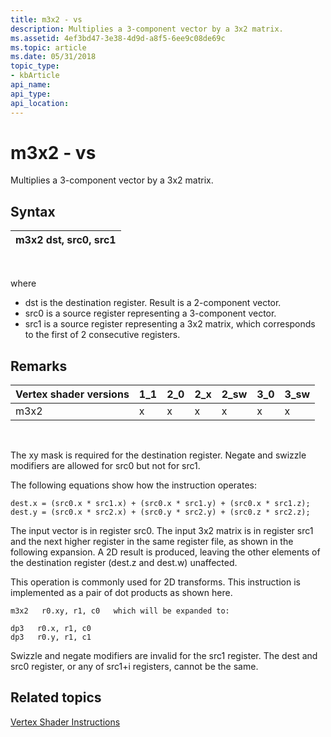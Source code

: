 ```yaml
---
title: m3x2 - vs
description: Multiplies a 3-component vector by a 3x2 matrix.
ms.assetid: 4ef3bd47-3e38-4d9d-a8f5-6ee9c08de69c
ms.topic: article
ms.date: 05/31/2018
topic_type: 
- kbArticle
api_name: 
api_type: 
api_location: 
---
```


# m3x2 - vs

Multiplies a 3-component vector by a 3x2 matrix.

## Syntax



| m3x2 dst, src0, src1 |
|----------------------|



 

where

-   dst is the destination register. Result is a 2-component vector.
-   src0 is a source register representing a 3-component vector.
-   src1 is a source register representing a 3x2 matrix, which corresponds to the first of 2 consecutive registers.

## Remarks



| Vertex shader versions | 1\_1 | 2\_0 | 2\_x | 2\_sw | 3\_0 | 3\_sw |
|------------------------|------|------|------|-------|------|-------|
| m3x2                   | x    | x    | x    | x     | x    | x     |



 

The xy mask is required for the destination register. Negate and swizzle modifiers are allowed for src0 but not for src1.

The following equations show how the instruction operates:


```
dest.x = (src0.x * src1.x) + (src0.x * src1.y) + (src0.x * src1.z);
dest.y = (src0.x * src2.x) + (src0.y * src2.y) + (src0.z * src2.z);
```



The input vector is in register src0. The input 3x2 matrix is in register src1 and the next higher register in the same register file, as shown in the following expansion. A 2D result is produced, leaving the other elements of the destination register (dest.z and dest.w) unaffected.

This operation is commonly used for 2D transforms. This instruction is implemented as a pair of dot products as shown here.


```
m3x2   r0.xy, r1, c0   which will be expanded to:

dp3   r0.x, r1, c0
dp3   r0.y, r1, c1
```



Swizzle and negate modifiers are invalid for the src1 register. The dest and src0 register, or any of src1+i registers, cannot be the same.

## Related topics

<dl> <dt>

[Vertex Shader Instructions](dx9-graphics-reference-asm-vs-instructions.md)
</dt> </dl>

 

 




